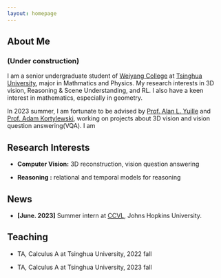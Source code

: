 ```yaml
---
layout: homepage
---
```


## About Me

### (Under construction) 

I am a senior undergraduate student of [Weiyang College](https://www.wyc.tsinghua.edu.cn/) at [Tsinghua University](https://www.tsinghua.edu.cn/), major in Mathmatics and Physics. My research interests in 3D vision, Reasoning & Scene Understanding, and RL. I also have a keen interest in mathematics, especially in geometry. 

In 2023 summer, I am fortunate to be advised by [Prof. Alan L. Yuille](https://www.cs.jhu.edu/~ayuille/) and [Prof. Adam Kortylewski](https://gvrl.mpi-inf.mpg.de/), working on projects about 3D vision and vision question answering(VQA). I am 

## Research Interests

- **Computer Vision:** 3D reconstruction, vision question answering

- **Reasoning :** relational and temporal models for reasoning


## News

- **[June. 2023]** Summer intern at [CCVL](https://ccvl.jhu.edu/), Johns Hopkins University.

## Teaching

- TA, Calculus A at Tsinghua University, 2022 fall

- TA, Calculus A at Tsinghua University, 2023 fall


<!-- {% include_relative _includes/publications.md %} -->

<!-- {% include_relative _includes/services.md %} -->
